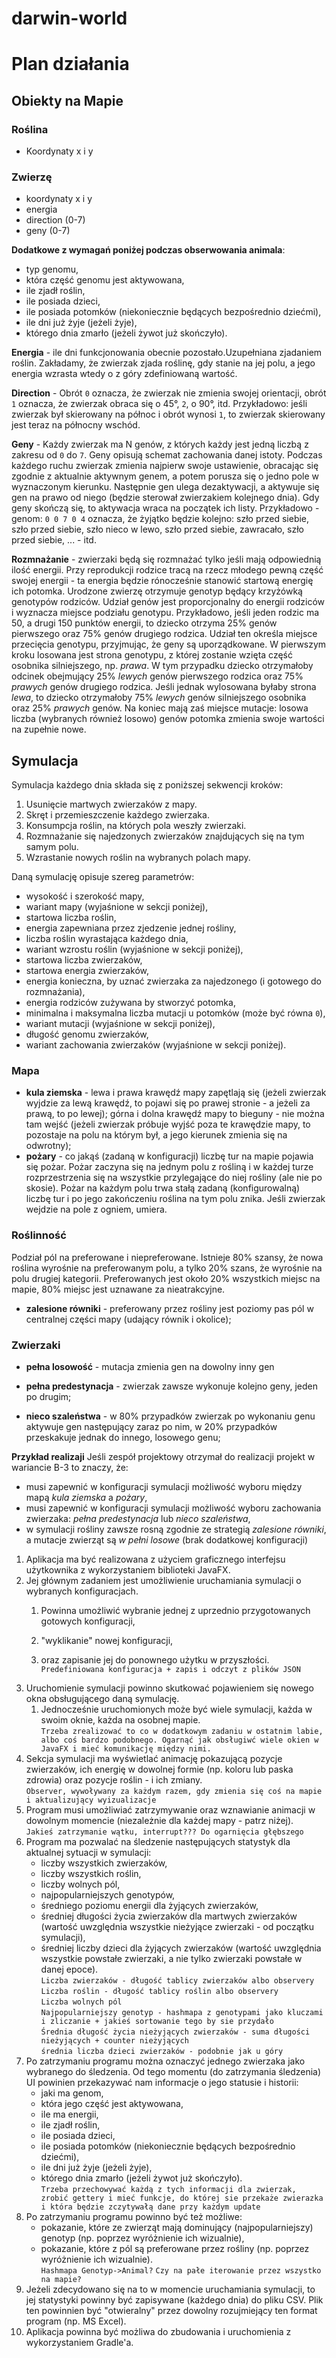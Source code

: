 # darwin-world

# Plan działania

## Obiekty na Mapie

### Roślina
- Koordynaty x i y

### Zwierzę
- koordynaty x i y
- energia
- direction (0-7)
- geny (0-7)

**Dodatkowe z wymagań poniżej podczas obserwowania animala**:
- typ genomu,
- która część genomu jest aktywowana,
- ile zjadł roślin, 
- ile posiada dzieci, 
- ile posiada potomków (niekoniecznie będących bezpośrednio dziećmi), 
- ile dni już żyje (jeżeli żyje), 
- którego dnia zmarło (jeżeli żywot już skończyło).


**Energia** - ile dni funkcjonowania obecnie pozostało.Uzupełniana zjadaniem roślin. Zakładamy, że zwierzak zjada roślinę, gdy stanie na jej polu, a jego energia wzrasta wtedy o z góry zdefiniowaną wartość.

**Direction** - Obrót `0` oznacza, że zwierzak nie zmienia swojej orientacji, obrót `1` oznacza, że zwierzak obraca się o 45°, `2`, o 90°, itd. Przykładowo: jeśli zwierzak był skierowany na północ i obrót wynosi `1`, to zwierzak skierowany jest teraz na północny wschód.

**Geny** - Każdy zwierzak ma N genów, z których każdy jest jedną liczbą z zakresu od `0` do `7`. Geny opisują schemat zachowania danej istoty. Podczas każdego ruchu zwierzak zmienia najpierw swoje ustawienie, obracając się zgodnie z aktualnie aktywnym genem, a potem porusza się o jedno pole w wyznaczonym kierunku. Następnie gen ulega dezaktywacji, a aktywuje się gen na prawo od niego (będzie sterował zwierzakiem kolejnego dnia). Gdy geny skończą się, to aktywacja wraca na początek ich listy. Przykładowo - genom:
`0 0 7 0 4`
oznacza, że żyjątko będzie kolejno: szło przed siebie, szło przed siebie, szło nieco w lewo, szło przed siebie, zawracało, szło przed siebie, ... - itd.

**Rozmnażanie** - zwierzaki będą się rozmnażać tylko jeśli mają odpowiednią ilość energii. Przy reprodukcji rodzice tracą na rzecz młodego pewną część swojej energii - ta energia będzie rónocześnie stanowić startową energię ich potomka. Urodzone zwierzę otrzymuje genotyp będący krzyżówką genotypów rodziców. Udział genów jest proporcjonalny do energii rodziców i wyznacza miejsce podziału genotypu. Przykładowo, jeśli jeden rodzic ma 50, a  drugi 150 punktów energii, to dziecko otrzyma 25% genów pierwszego oraz 75% genów drugiego rodzica. Udział ten określa miejsce przecięcia genotypu, przyjmując, że geny są uporządkowane. W pierwszym kroku losowana jest strona genotypu, z której zostanie wzięta część osobnika silniejszego, np. *prawa*. W tym przypadku dziecko otrzymałoby odcinek obejmujący 25% *lewych* genów pierwszego rodzica oraz 75% *prawych* genów drugiego rodzica. Jeśli jednak wylosowana byłaby strona *lewa*, to dziecko otrzymałoby 75% *lewych* genów silniejszego osobnika oraz 25% *prawych* genów. Na koniec mają zaś miejsce mutacje: losowa liczba (wybranych również losowo) genów potomka zmienia swoje wartości na zupełnie nowe.

## Symulacja
Symulacja każdego dnia składa się z poniższej sekwencji kroków:

1. Usunięcie martwych zwierzaków z mapy.
2. Skręt i przemieszczenie każdego zwierzaka.
3. Konsumpcja roślin, na których pola weszły zwierzaki.
4. Rozmnażanie się najedzonych zwierzaków znajdujących się na tym samym polu.
5. Wzrastanie nowych roślin na wybranych polach mapy.

Daną symulację opisuje szereg parametrów:

* wysokość i szerokość mapy,
* wariant mapy (wyjaśnione w sekcji poniżej),
* startowa liczba roślin,
* energia zapewniana przez zjedzenie jednej rośliny,
* liczba roślin wyrastająca każdego dnia,
* wariant wzrostu roślin (wyjaśnione w sekcji poniżej),
* startowa liczba zwierzaków,
* startowa energia zwierzaków,
* energia konieczna, by uznać zwierzaka za najedzonego (i gotowego do rozmnażania),
* energia rodziców zużywana by stworzyć potomka,
* minimalna i maksymalna liczba mutacji u potomków (może być równa `0`),
* wariant mutacji (wyjaśnione w sekcji poniżej),
* długość genomu zwierzaków,
* wariant zachowania zwierzaków (wyjaśnione w sekcji poniżej).

### Mapa
* **kula ziemska** - lewa i prawa krawędź mapy zapętlają się (jeżeli zwierzak wyjdzie za lewą krawędź, to pojawi się po prawej stronie - a jeżeli za prawą, to po lewej); górna i dolna krawędź mapy to bieguny - nie można tam wejść (jeżeli zwierzak próbuje wyjść poza te krawędzie mapy, to pozostaje na polu na którym był, a jego kierunek zmienia się na odwrotny);
* **pożary** - co jakąś (zadaną w konfiguracji) liczbę tur na mapie pojawia się pożar. Pożar zaczyna się na jednym polu z rośliną i w każdej turze rozprzestrzenia się na wszystkie przylegające do niej rośliny (ale nie po skosie). Pożar na każdym polu trwa stałą zadaną (konfigurowalną) liczbę tur i po jego zakończeniu roślina na tym polu znika. Jeśli zwierzak wejdzie na pole z ogniem, umiera.

### Roślinność
Podział pól na preferowane i niepreferowane. Istnieje 80% szansy, że nowa roślina wyrośnie na preferowanym polu, a tylko 20% szans, że wyrośnie na polu drugiej kategorii. Preferowanych jest około 20% wszystkich miejsc na mapie, 80% miejsc jest uznawane za nieatrakcyjne. 
* **zalesione równiki** - preferowany przez rośliny jest poziomy pas pól w centralnej części mapy (udający równik i okolice);

### Zwierzaki
* **pełna losowość** - mutacja zmienia gen na dowolny inny gen

* **pełna predestynacja** - zwierzak zawsze wykonuje kolejno geny, jeden po drugim;

* **nieco szaleństwa** - w 80% przypadków zwierzak po wykonaniu genu aktywuje gen następujący zaraz po nim, w 20% przypadków przeskakuje jednak do innego, losowego genu;

**Przykład realizaji**
Jeśli zespół projektowy otrzymał do realizacji projekt w wariancie B-3 to znaczy, że:
- musi zapewnić w konfiguracji symulacji możliwość wyboru między mapą _kula ziemska_ a _pożary_,
- musi zapewnić w konfiguracji symulacji możliwość wyboru zachowania zwierzaka: _pełna predestynacja_ lub _nieco szaleństwa_,
- w symulacji rośliny zawsze rosną zgodnie ze strategią _zalesione równiki_, a mutacje zwierząt są _w pełni losowe_ (brak dodatkowej konfiguracji)


1. Aplikacja ma być realizowana z użyciem graficznego interfejsu użytkownika z wykorzystaniem biblioteki JavaFX.
2. Jej głównym zadaniem jest umożliwienie uruchamiania symulacji o wybranych konfiguracjach.
    1. Powinna umożliwić wybranie jednej z uprzednio przygotowanych gotowych konfiguracji,
   
    1. "wyklikanie" nowej konfiguracji,
    1. oraz zapisanie jej do ponownego użytku w przyszłości. \
   `Predefiniowana konfiguracja + zapis i odczyt z plików JSON`
3. Uruchomienie symulacji powinno skutkować pojawieniem się nowego okna obsługującego daną symulację.
    1. Jednocześnie uruchomionych może być wiele symulacji, każda w swoim oknie, każda na osobnej mapie.  
   `Trzeba zrealizować to co w dodatkowym zadaniu w ostatnim labie, albo coś bardzo podobnego. Ogarnąć jak obsługiwć wiele okien w JavaFX i mieć komunikację między nimi.`
4. Sekcja symulacji ma wyświetlać animację pokazującą pozycje zwierzaków, ich energię w dowolnej formie (np. koloru lub paska zdrowia) oraz pozycje roślin - i ich zmiany.   
`Observer, wywoływany za każdym razem, gdy zmienia się coś na mapie i aktualizujący wyizualizacje`
5. Program musi umożliwiać zatrzymywanie oraz wznawianie animacji w dowolnym momencie (niezależnie dla każdej mapy - patrz niżej).  
`Jakieś zatrzymanie wątku, interrupt??? Do ogarnięcia głębszego`
6. Program ma pozwalać na śledzenie następujących statystyk dla aktualnej sytuacji w symulacji:
    * liczby wszystkich zwierzaków,
    * liczby wszystkich roślin,
    * liczby wolnych pól,
    * najpopularniejszych genotypów,
    * średniego poziomu energii dla żyjących zwierzaków,
    * średniej długości życia zwierzaków dla martwych zwierzaków (wartość uwzględnia wszystkie nieżyjące zwierzaki - od początku symulacji),
    * średniej liczby dzieci dla żyjących zwierzaków (wartość uwzględnia wszystkie powstałe zwierzaki, a nie tylko zwierzaki powstałe w danej epoce).  
   `Liczba zwierzaków - długość tablicy zwierzaków albo observery`  
   `Liczba roślin - długość tablicy roślin albo observery`  
   `Liczba wolnych pól`  
   `Najpopularniejszy genotyp - hashmapa z genotypami jako kluczami i zliczanie + jakieś sortowanie tego by sie przydało`  
   `Średnia długość życia nieżyjących zwierzaków - suma długości nieżyjących + counter nieżyjących`  
   `średnia liczba dzieci zwierzaków - podobnie jak u góry`
7. Po zatrzymaniu programu można oznaczyć jednego zwierzaka jako wybranego do śledzenia. Od tego momentu (do zatrzymania śledzenia) UI powinien przekazywać nam informacje o jego statusie i historii:
    * jaki ma genom,
    * która jego część jest aktywowana,
    * ile ma energii,
    * ile zjadł roślin,
    * ile posiada dzieci,
    * ile posiada potomków (niekoniecznie będących bezpośrednio dziećmi),
    * ile dni już żyje (jeżeli żyje),
    * którego dnia zmarło (jeżeli żywot już skończyło).  
   `Trzeba przechowywać każdą z tych informacji dla zwierzak, zrobić gettery i mieć funkcje, do której sie przekaże zwierazka i która będzie zczytywałą dane przy każdym update`
8. Po zatrzymaniu programu powinno być też możliwe:
    * pokazanie, które ze zwierząt mają dominujący (najpopularniejszy) genotyp (np. poprzez wyróżnienie ich wizualnie),
    * pokazanie, które z pól są preferowane przez rośliny (np. poprzez wyróżnienie ich wizualnie).  
   `Hashmapa Genotyp->Animal?`
   `Czy na pałe iterowanie przez wszystko na mapie?`
9. Jeżeli zdecydowano się na to w momencie uruchamiania symulacji, to jej statystyki powinny być zapisywane (każdego dnia) do pliku CSV. Plik ten powinnien być "otwieralny" przez dowolny rozujmiejący ten format program (np. MS Excel).
10. Aplikacja powinna być możliwa do zbudowania i uruchomienia z wykorzystaniem Gradle'a.

